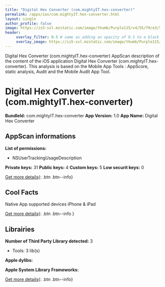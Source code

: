 ```yaml
---
title: "Digital Hex Converter (com.mightyIT.hex-converter)"
permalink: /apps/ios/com.mightyIT.hex-converter.html
layout: single
author_profile: false
image: https://is5-ssl.mzstatic.com/image/thumb/Purple115/v4/55/f9/e3/55f9e3ff-2fbb-75de-921e-7af771505a8f/AppIcon-0-0-1x_U007emarketing-0-0-0-7-0-0-sRGB-0-0-0-GLES2_U002c0-512MB-85-220-0-0.png/512x512bb.jpg
header: 
     overlay_filter: 0.5 # same as adding an opacity of 0.5 to a black background
     overlay_image: https://is5-ssl.mzstatic.com/image/thumb/Purple115/v4/55/f9/e3/55f9e3ff-2fbb-75de-921e-7af771505a8f/AppIcon-0-0-1x_U007emarketing-0-0-0-7-0-0-sRGB-0-0-0-GLES2_U002c0-512MB-85-220-0-0.png/512x512bb.jpg
---
```

Digital Hex Converter (com.mightyIT.hex-converter) AppScan description of the content of the iOS application Digital Hex Converter (com.mightyIT.hex-converter). This analysis is based on the Mobile App Tools : AppScore, static analysis, Audit and the Mobile Audit App Tool.

# Digital Hex Converter (com.mightyIT.hex-converter)

**BundleId:** com.mightyIT.hex-converter
**App Version:** 1.0
**App Name:** Digital Hex Converter


## AppScan informations 

**List of permissions:** 
- NSUserTrackingUsageDescription
  
  
**Private keys:** 31
**Public keys:** 4
**Custom keys:** 5
**Low securit keys:** 0
  
[Get more details](/pricing.html){: .btn .btn--info}

## Cool Facts

Native App
supported devices iPhone & iPad
  
[Get more details](/pricing.html){: .btn .btn--info }

## Librairies 
**Number of Third Party Library detected:** 3
- Tools: 3 lib(s)


**Apple dylibs:**


**Apple System Library Frameworks:**


  
[Get more details](/pricing.html){: .btn .btn--info}

